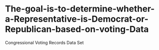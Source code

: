 # The-goal-is-to-determine-whether-a-Representative-is-Democrat-or-Republican-based-on-voting-Data
Congressional Voting Records Data Set
